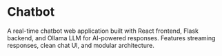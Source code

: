 # Chatbot
A real-time chatbot web application built with React frontend, Flask backend, and Ollama LLM for AI-powered responses. Features streaming responses, clean chat UI, and modular architecture.
